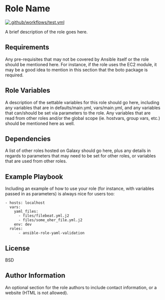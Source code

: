 Role Name
=========

[![.github/workflows/test.yml](https://github.com/airdata/ansible-role-yaml-validation/actions/workflows/test.yml/badge.svg)](https://github.com/airdata/ansible-role-yaml-validation/actions/workflows/test.yml)

A brief description of the role goes here.

Requirements
------------

Any pre-requisites that may not be covered by Ansible itself or the role should be mentioned here. For instance, if the role uses the EC2 module, it may be a good idea to mention in this section that the boto package is required.

Role Variables
--------------

A description of the settable variables for this role should go here, including any variables that are in defaults/main.yml, vars/main.yml, and any variables that can/should be set via parameters to the role. Any variables that are read from other roles and/or the global scope (ie. hostvars, group vars, etc.) should be mentioned here as well.

Dependencies
------------

A list of other roles hosted on Galaxy should go here, plus any details in regards to parameters that may need to be set for other roles, or variables that are used from other roles.

Example Playbook
----------------

Including an example of how to use your role (for instance, with variables passed in as parameters) is always nice for users too:

    - hosts: localhost
      vars:
        yaml_files:
          - files/filebeat.yml.j2
          - files/some_oher_file.yml.j2
        env: dev
      roles:
          - ansible-role-yaml-validation

License
-------

BSD

Author Information
------------------

An optional section for the role authors to include contact information, or a website (HTML is not allowed).

